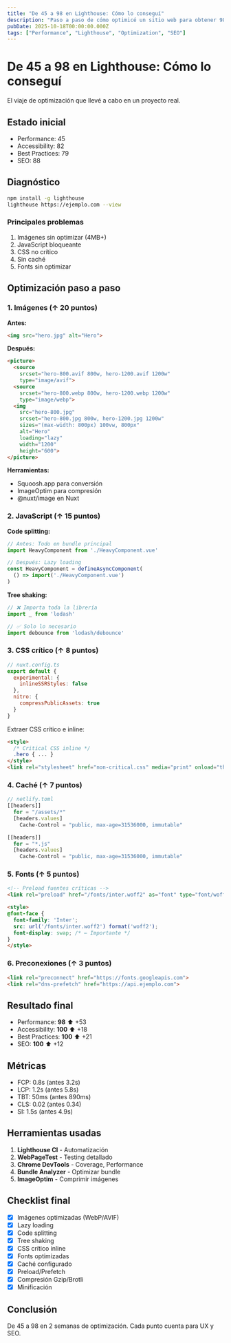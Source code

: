 ```yaml
---
title: "De 45 a 98 en Lighthouse: Cómo lo conseguí"
description: "Paso a paso de cómo optimicé un sitio web para obtener 98/100 en Lighthouse Performance."
pubDate: 2025-10-18T00:00:00.000Z
tags: ["Performance", "Lighthouse", "Optimization", "SEO"]
---
```


# De 45 a 98 en Lighthouse: Cómo lo conseguí

El viaje de optimización que llevé a cabo en un proyecto real.

## Estado inicial

- Performance: 45
- Accessibility: 82
- Best Practices: 79
- SEO: 88

## Diagnóstico

```bash
npm install -g lighthouse
lighthouse https://ejemplo.com --view
```

### Principales problemas

1. Imágenes sin optimizar (4MB+)
2. JavaScript bloqueante
3. CSS no crítico
4. Sin caché
5. Fonts sin optimizar

## Optimización paso a paso

### 1. Imágenes (↑ 20 puntos)

**Antes:**
```html
<img src="hero.jpg" alt="Hero">
```

**Después:**
```html
<picture>
  <source 
    srcset="hero-800.avif 800w, hero-1200.avif 1200w"
    type="image/avif">
  <source 
    srcset="hero-800.webp 800w, hero-1200.webp 1200w"
    type="image/webp">
  <img 
    src="hero-800.jpg"
    srcset="hero-800.jpg 800w, hero-1200.jpg 1200w"
    sizes="(max-width: 800px) 100vw, 800px"
    alt="Hero"
    loading="lazy"
    width="1200"
    height="600">
</picture>
```

**Herramientas:**
- Squoosh.app para conversión
- ImageOptim para compresión
- @nuxt/image en Nuxt

### 2. JavaScript (↑ 15 puntos)

**Code splitting:**
```javascript
// Antes: Todo en bundle principal
import HeavyComponent from './HeavyComponent.vue'

// Después: Lazy loading
const HeavyComponent = defineAsyncComponent(
  () => import('./HeavyComponent.vue')
)
```

**Tree shaking:**
```javascript
// ❌ Importa toda la librería
import _ from 'lodash'

// ✅ Solo lo necesario
import debounce from 'lodash/debounce'
```

### 3. CSS crítico (↑ 8 puntos)

```javascript
// nuxt.config.ts
export default {
  experimental: {
    inlineSSRStyles: false
  },
  nitro: {
    compressPublicAssets: true
  }
}
```

Extraer CSS crítico e inline:
```html
<style>
  /* Critical CSS inline */
  .hero { ... }
</style>
<link rel="stylesheet" href="non-critical.css" media="print" onload="this.media='all'">
```

### 4. Caché (↑ 7 puntos)

```javascript
// netlify.toml
[[headers]]
  for = "/assets/*"
  [headers.values]
    Cache-Control = "public, max-age=31536000, immutable"

[[headers]]
  for = "*.js"
  [headers.values]
    Cache-Control = "public, max-age=31536000, immutable"
```

### 5. Fonts (↑ 5 puntos)

```html
<!-- Preload fuentes críticas -->
<link rel="preload" href="/fonts/inter.woff2" as="font" type="font/woff2" crossorigin>

<style>
@font-face {
  font-family: 'Inter';
  src: url('/fonts/inter.woff2') format('woff2');
  font-display: swap; /* ← Importante */
}
</style>
```

### 6. Preconexiones (↑ 3 puntos)

```html
<link rel="preconnect" href="https://fonts.googleapis.com">
<link rel="dns-prefetch" href="https://api.ejemplo.com">
```

## Resultado final

- Performance: **98** ⬆️ +53
- Accessibility: **100** ⬆️ +18
- Best Practices: **100** ⬆️ +21
- SEO: **100** ⬆️ +12

## Métricas

- FCP: 0.8s (antes 3.2s)
- LCP: 1.2s (antes 5.8s)
- TBT: 50ms (antes 890ms)
- CLS: 0.02 (antes 0.34)
- SI: 1.5s (antes 4.9s)

## Herramientas usadas

1. **Lighthouse CI** - Automatización
2. **WebPageTest** - Testing detallado
3. **Chrome DevTools** - Coverage, Performance
4. **Bundle Analyzer** - Optimizar bundle
5. **ImageOptim** - Comprimir imágenes

## Checklist final

- [x] Imágenes optimizadas (WebP/AVIF)
- [x] Lazy loading
- [x] Code splitting
- [x] Tree shaking
- [x] CSS crítico inline
- [x] Fonts optimizadas
- [x] Caché configurado
- [x] Preload/Prefetch
- [x] Compresión Gzip/Brotli
- [x] Minificación

## Conclusión

De 45 a 98 en 2 semanas de optimización. Cada punto cuenta para UX y SEO.

